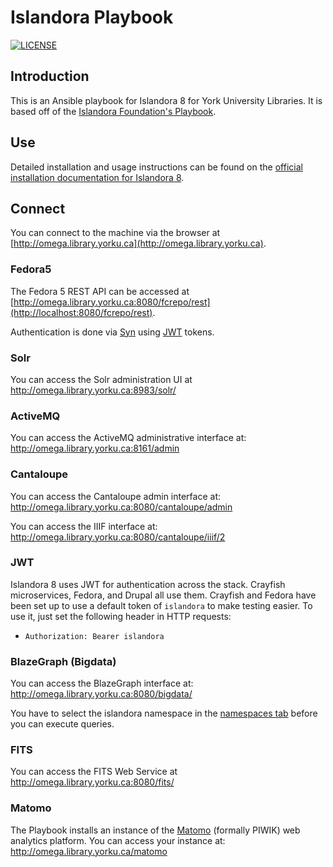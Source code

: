# Islandora Playbook
[![LICENSE](https://img.shields.io/badge/license-MIT-blue.svg?style=flat-square)](./LICENSE)

## Introduction

This is an Ansible playbook for Islandora 8 for York University Libraries. It is based off of the [Islandora Foundation's Playbook](https://github.com/Islandora-Devops/islandora-playbook).

## Use

Detailed installation and usage instructions can be found on the [official installation documentation for Islandora 8](https://islandora.github.io/documentation/installation/playbook/).

## Connect

You can connect to the machine via the browser at [http://omega.library.yorku.ca](http://omega.library.yorku.ca).


### Fedora5

The Fedora 5 REST API can be accessed at [http://omega.library.yorku.ca:8080/fcrepo/rest](http://localhost:8080/fcrepo/rest). 

Authentication is done via [Syn](https://github.com/Islandora-CLAW/Syn) using [JWT](https://jwt.io) tokens.

### Solr

You can access the Solr administration UI at http://omega.library.yorku.ca:8983/solr/

### ActiveMQ

You can access the ActiveMQ administrative interface at: http://omega.library.yorku.ca:8161/admin

### Cantaloupe

You can access the Cantaloupe admin interface at: http://omega.library.yorku.ca:8080/cantaloupe/admin

You can access the IIIF interface at: http://omega.library.yorku.ca:8080/cantaloupe/iiif/2

### JWT

Islandora 8 uses JWT for authentication across the stack. Crayfish microservices, Fedora, and Drupal all use them. 
Crayfish and Fedora have been set up to use a default token of `islandora` to make testing easier. To use it, just set
the following header in HTTP requests:

  * `Authorization: Bearer islandora`
  
### BlazeGraph (Bigdata)

You can access the BlazeGraph interface at: http://omega.library.yorku.ca:8080/bigdata/

You have to select the islandora namespace in the [namespaces tab](http://localhost:8080/bigdata/#namespaces) before you can execute queries.

### FITS

You can access the FITS Web Service at http://omega.library.yorku.ca:8080/fits/  

### Matomo

The Playbook installs an instance of the [Matomo](https://matomo.org/) (formally PIWIK) web analytics platform. You can access your instance at: http://omega.library.yorku.ca/matomo
